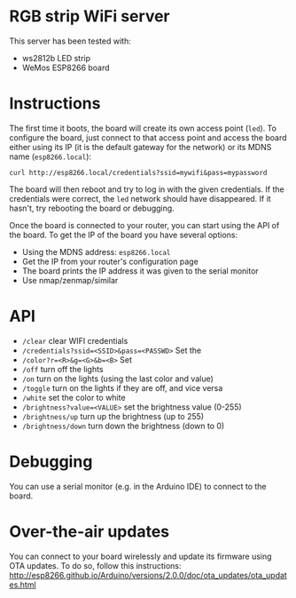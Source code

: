 # RGB strip WiFi server

This server has been tested with:
* ws2812b LED strip
* WeMos ESP8266 board


# Instructions

The first time it boots, the board will create its own access point (`led`).
To configure the board, just connect to that access point and access the board either using its IP (it is the default gateway for the network) or its MDNS name (`esp8266.local`):

```
curl http://esp8266.local/credentials?ssid=mywifi&pass=mypassword
```

The board will then reboot and try to log in with the given credentials.
If the credentials were correct, the `led` network should have disappeared.
If it hasn't, try rebooting the board or debugging.

Once the board is connected to your router, you can start using the API of the board.
To get the IP of the board you have several options:

* Using the MDNS address: `esp8266.local`
* Get the IP from your router's configuration page
* The board prints the IP address it was given to the serial monitor
* Use nmap/zenmap/similar

# API

* `/clear` clear WIFI credentials
* `/credentials?ssid=<SSID>&pass=<PASSWD>` Set the
* `/color?r=<R>&g=<G>&b=<B>` Set 
* `/off` turn off the lights
* `/on` turn on the lights (using the last color and value)
* `/toggle` turn on the lights if they are off, and vice versa
* `/white` set the color to white
* `/brightness?value=<VALUE>` set the brightness value (0-255)
* `/brightness/up` turn up the brightness (up to 255)
* `/brightness/down` turn down the brightness (down to 0)

# Debugging
You can use a serial monitor (e.g. in the Arduino IDE) to connect to the board.

# Over-the-air updates

You can connect to your board wirelessly and update its firmware using OTA updates.
To do so, follow this instructions: http://esp8266.github.io/Arduino/versions/2.0.0/doc/ota_updates/ota_updates.html
